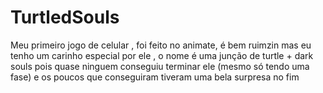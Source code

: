 # TurtledSouls
 Meu primeiro jogo de celular , foi feito no animate, é bem ruimzin mas eu tenho um carinho especial por ele , o nome é uma junção de turtle + dark souls pois quase ninguem conseguiu terminar ele (mesmo só tendo uma fase) e os poucos que conseguiram tiveram uma bela surpresa no fim

